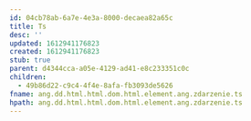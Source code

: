 ```yaml
---
id: 04cb78ab-6a7e-4e3a-8000-decaea82a65c
title: Ts
desc: ''
updated: 1612941176823
created: 1612941176823
stub: true
parent: d4344cca-a05e-4129-ad41-e8c233351c0c
children:
  - 49b86d22-c9c4-4f4e-8afa-fb3093de5626
fname: ang.dd.html.html.dom.html.element.ang.zdarzenie.ts
hpath: ang.dd.html.html.dom.html.element.ang.zdarzenie.ts
---
```



